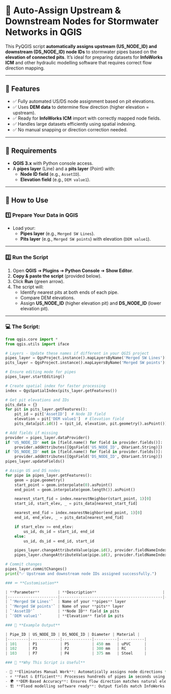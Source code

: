 # 🌊 Auto-Assign Upstream & Downstream Nodes for Stormwater Networks in QGIS

This PyQGIS script **automatically assigns upstream (US_NODE_ID) and downstream (DS_NODE_ID) node IDs** to stormwater pipes based on the **elevation of connected pits**. It’s ideal for preparing datasets for **InfoWorks ICM** and other hydraulic modelling software that requires correct flow direction mapping.

---

## 🚀 Features
- ✅ Fully automated US/DS node assignment based on pit elevations.
- ✅ Uses **DEM data** to determine flow direction (higher elevation = upstream).
- ✅ Ready for **InfoWorks ICM** import with correctly mapped node fields.
- ✅ Handles large datasets efficiently using spatial indexing.
- ✅ No manual snapping or direction correction needed.

---

## 📂 Requirements
- **QGIS 3.x** with Python console access.
- A **pipes layer** (Line) and a **pits layer** (Point) with:
  - **Node ID field** (e.g., `AssetID`).
  - **Elevation field** (e.g., `DEM value1`).

---

## 🔧 How to Use

### 1️⃣ **Prepare Your Data in QGIS**
- Load your:
  - **Pipes layer** (e.g., `Merged SW Lines`).
  - **Pits layer** (e.g., `Merged SW points`) with elevation (`DEM value1`).

---

### 2️⃣ **Run the Script**
1. Open **QGIS** ➔ **Plugins** ➔ **Python Console** ➔ **Show Editor**.
2. **Copy & paste the script** (provided below).
3. Click **Run** (green arrow).  
4. The script will:
   - Identify nearest pits at both ends of each pipe.
   - Compare DEM elevations.
   - Assign **US_NODE_ID** (higher elevation pit) and **DS_NODE_ID** (lower elevation pit).

---

### 💻 **The Script:**

```python
from qgis.core import *
from qgis.utils import iface

# Layers - Update these names if different in your QGIS project
pipes_layer = QgsProject.instance().mapLayersByName('Merged SW Lines')[0]
pits_layer = QgsProject.instance().mapLayersByName('Merged SW points')[0]

# Ensure editing mode for pipes
pipes_layer.startEditing()

# Create spatial index for faster processing
index = QgsSpatialIndex(pits_layer.getFeatures())

# Get pit elevations and IDs
pits_data = {}
for pit in pits_layer.getFeatures():
    pit_id = pit['AssetID']  # Node ID field
    elevation = pit['DEM value1']  # Elevation field
    pits_data[pit.id()] = (pit_id, elevation, pit.geometry().asPoint())

# Add fields if missing
provider = pipes_layer.dataProvider()
if 'US_NODE_ID' not in [field.name() for field in provider.fields()]:
    provider.addAttributes([QgsField('US_NODE_ID', QVariant.String)])
if 'DS_NODE_ID' not in [field.name() for field in provider.fields()]:
    provider.addAttributes([QgsField('DS_NODE_ID', QVariant.String)])
pipes_layer.updateFields()

# Assign US and DS nodes
for pipe in pipes_layer.getFeatures():
    geom = pipe.geometry()
    start_point = geom.interpolate(0).asPoint()
    end_point = geom.interpolate(geom.length()).asPoint()

    nearest_start_fid = index.nearestNeighbor(start_point, 1)[0]
    start_id, start_elev, _ = pits_data[nearest_start_fid]

    nearest_end_fid = index.nearestNeighbor(end_point, 1)[0]
    end_id, end_elev, _ = pits_data[nearest_end_fid]

    if start_elev >= end_elev:
        us_id, ds_id = start_id, end_id
    else:
        us_id, ds_id = end_id, start_id

    pipes_layer.changeAttributeValue(pipe.id(), provider.fieldNameIndex('US_NODE_ID'), us_id)
    pipes_layer.changeAttributeValue(pipe.id(), provider.fieldNameIndex('DS_NODE_ID'), ds_id)

# Commit changes
pipes_layer.commitChanges()
print("✅ Upstream and downstream node IDs assigned successfully.")

### ✏ **Customisation**

| **Parameter**        | **Description**                             | **Replace With**                        |
|----------------------|---------------------------------------------|------------------------------------------|
| `'Merged SW Lines'`  | Name of your **pipes** layer                 | Your pipes layer name                   |
| `'Merged SW points'` | Name of your **pits** layer                  | Your pits layer name                    |
| `'AssetID'`          | **Node ID** field in pits                    | Your node ID field                      |
| `'DEM value1'`       | **Elevation** field in pits                  | Your elevation field name               |

### 📝 **Example Output**

| Pipe_ID | US_NODE_ID | DS_NODE_ID | Diameter | Material |
|---------|-------------|-------------|----------|-----------|
| 101     | P1          | P5          | 450 mm   | uPVC      |
| 102     | P3          | P2          | 300 mm   | RC        |
| 103     | P7          | P4          | 375 mm   | Steel     |

### 🎯 **Why This Script is Useful**

- 🔄 **Eliminates Manual Work**: Automatically assigns node directions for large networks.
- ⚡ **Fast & Efficient**: Processes hundreds of pipes in seconds using spatial indexing.
- 🌍 **DEM-Based Accuracy**: Ensures flow direction matches natural elevation differences.
- 🏗 **Flood modelling software ready**: Output fields match InfoWorks ICM requirements for seamless imports.
